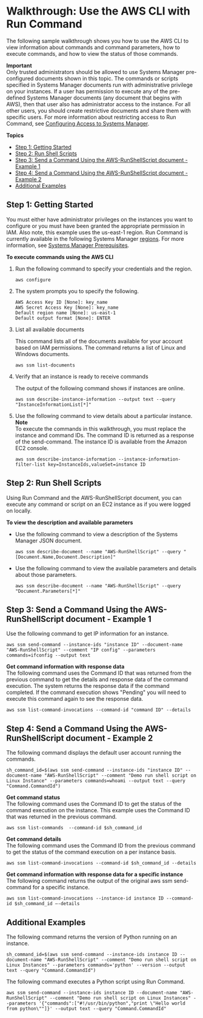 # Walkthrough: Use the AWS CLI with Run Command<a name="walkthrough-cli"></a>

The following sample walkthrough shows you how to use the AWS CLI to view information about commands and command parameters, how to execute commands, and how to view the status of those commands\. 

**Important**  
Only trusted administrators should be allowed to use Systems Manager pre\-configured documents shown in this topic\. The commands or scripts specified in Systems Manager documents run with administrative privilege on your instances\. If a user has permission to execute any of the pre\-defined Systems Manager documents \(any document that begins with AWS\), then that user also has administrator access to the instance\. For all other users, you should create restrictive documents and share them with specific users\. For more information about restricting access to Run Command, see [Configuring Access to Systems Manager](systems-manager-access.md)\.

**Topics**
+ [Step 1: Getting Started](#walkthrough-cli-settings)
+ [Step 2: Run Shell Scripts](#walkthrough-cli-run-scripts)
+ [Step 3: Send a Command Using the AWS\-RunShellScript document \- Example 1](#walkthrough-cli-example-1)
+ [Step 4: Send a Command Using the AWS\-RunShellScript document \- Example 2](#walkthrough-cli-example-2)
+ [Additional Examples](#walkthrough-cli-examples)

## Step 1: Getting Started<a name="walkthrough-cli-settings"></a>

You must either have administrator privileges on the instances you want to configure or you must have been granted the appropriate permission in IAM\. Also note, this example uses the us\-east\-1 region\. Run Command is currently available in the following Systems Manager [regions](http://docs.aws.amazon.com/general/latest/gr/rande.html#ssm_region)\. For more information, see [Systems Manager Prerequisites](systems-manager-prereqs.md)\.

**To execute commands using the AWS CLI**

1. Run the following command to specify your credentials and the region\.

   ```
   aws configure
   ```

1. The system prompts you to specify the following\.

   ```
   AWS Access Key ID [None]: key_name
   AWS Secret Access Key [None]: key_name
   Default region name [None]: us-east-1
   Default output format [None]: ENTER
   ```

1. List all available documents

   This command lists all of the documents available for your account based on IAM permissions\. The command returns a list of Linux and Windows documents\.

   ```
   aws ssm list-documents
   ```

1. Verify that an instance is ready to receive commands

   The output of the following command shows if instances are online\.

   ```
   aws ssm describe-instance-information --output text --query "InstanceInformationList[*]"
   ```

1. Use the following command to view details about a particular instance\.
**Note**  
To execute the commands in this walkthrough, you must replace the instance and command IDs\. The command ID is returned as a response of the send\-command\. The instance ID is available from the Amazon EC2 console\.

   ```
   aws ssm describe-instance-information --instance-information-filter-list key=InstanceIds,valueSet=instance ID
   ```

## Step 2: Run Shell Scripts<a name="walkthrough-cli-run-scripts"></a>

Using Run Command and the AWS\-RunShellScript document, you can execute any command or script on an EC2 instance as if you were logged on locally\.

**To view the description and available parameters**
+ Use the following command to view a description of the Systems Manager JSON document\.

  ```
  aws ssm describe-document --name "AWS-RunShellScript" --query "[Document.Name,Document.Description]"
  ```
+ Use the following command to view the available parameters and details about those parameters\.

  ```
  aws ssm describe-document --name "AWS-RunShellScript" --query "Document.Parameters[*]"
  ```

## Step 3: Send a Command Using the AWS\-RunShellScript document \- Example 1<a name="walkthrough-cli-example-1"></a>

Use the following command to get IP information for an instance\.

```
aws ssm send-command --instance-ids "instance ID" --document-name "AWS-RunShellScript" --comment "IP config" --parameters commands=ifconfig --output text
```

**Get command information with response data**  
The following command uses the Command ID that was returned from the previous command to get the details and response data of the command execution\. The system returns the response data if the command completed\. If the command execution shows "Pending" you will need to execute this command again to see the response data\.

```
aws ssm list-command-invocations --command-id "command ID" --details
```

## Step 4: Send a Command Using the AWS\-RunShellScript document \- Example 2<a name="walkthrough-cli-example-2"></a>

The following command displays the default user account running the commands\. 

```
sh_command_id=$(aws ssm send-command --instance-ids "instance ID" --document-name "AWS-RunShellScript" --comment "Demo run shell script on Linux Instance" --parameters commands=whoami --output text --query "Command.CommandId")
```

**Get command status**  
The following command uses the Command ID to get the status of the command execution on the instance\. This example uses the Command ID that was returned in the previous command\. 

```
aws ssm list-commands  --command-id $sh_command_id
```

**Get command details**  
The following command uses the Command ID from the previous command to get the status of the command execution on a per instance basis\.

```
aws ssm list-command-invocations --command-id $sh_command_id --details
```

**Get command information with response data for a specific instance**  
The following command returns the output of the original aws ssm send\-command for a specific instance\. 

```
aws ssm list-command-invocations --instance-id instance ID --command-id $sh_command_id –-details
```

## Additional Examples<a name="walkthrough-cli-examples"></a>

The following command returns the version of Python running on an instance\.

```
sh_command_id=$(aws ssm send-command --instance-ids instance ID --document-name "AWS-RunShellScript" --comment "Demo run shell script on Linux Instances" --parameters commands='python' --version --output text --query "Command.CommandId")
```

The following command executes a Python script using Run Command\.

```
aws ssm send-command --instance-ids instance ID --document-name "AWS-RunShellScript" --comment "Demo run shell script on Linux Instances" --parameters '{"commands":["#!/usr/bin/python","print \"Hello world from python\""]}' --output text --query "Command.CommandId"
```